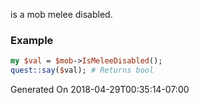 is a mob melee disabled.
### Example

```perl
my $val = $mob->IsMeleeDisabled();
quest::say($val); # Returns bool
```


Generated On 2018-04-29T00:35:14-07:00